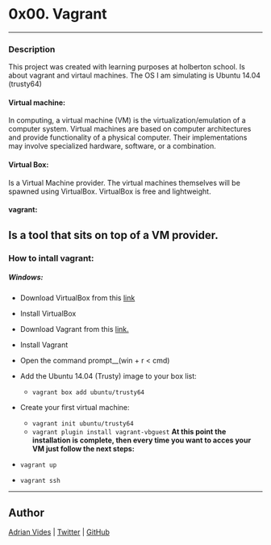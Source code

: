 # 0x00. Vagrant
---
### Description
This project was created with learning purposes at holberton school. Is about vagrant and virtaul machines.
The OS I am simulating is Ubuntu 14.04 (trusty64)
#### Virtual machine:
In computing, a virtual machine (VM) is the virtualization/emulation of a computer system. Virtual machines are based on computer architectures and provide functionality of a physical computer. Their implementations may involve specialized hardware, software, or a combination.

#### Virtual Box:
Is a Virtual Machine provider. The virtual machines themselves will be spawned using VirtualBox. VirtualBox is free and lightweight.

#### vagrant:
Is a tool that sits on top of a VM provider.
---
### How to intall vagrant:
##### Windows:
- Download VirtualBox from this [link]
- Install VirtualBox
- Download Vagrant from this [link.]
- Install Vagrant
- Open the command prompt__(win + r < cmd)
- Add the Ubuntu 14.04 (Trusty) image to your box list:
    - ```vagrant box add ubuntu/trusty64```
- Create your first virtual machine:
    - ```vagrant init ubuntu/trusty64```
    - ```vagrant plugin install vagrant-vbguest```
__At this point the installation is complete, then every time you want to acces your VM just follow the next steps:__

- ```vagrant up```
- ```vagrant ssh```
---
## Author
[Adrian Vides] | [Twitter] | [GitHub]


[link]: <https://www.virtualbox.org/wiki/Downloads>
[link.]: <https://www.vagrantup.com/downloads>
[GitHub]: <https://github.com/AdrianVides56>
[Twitter]: <https://twitter.com/termi56661>
[Adrian Vides]: <https://www.linkedin.com/in/adrian-felipe-vides-jimenez-a201401b7> 
